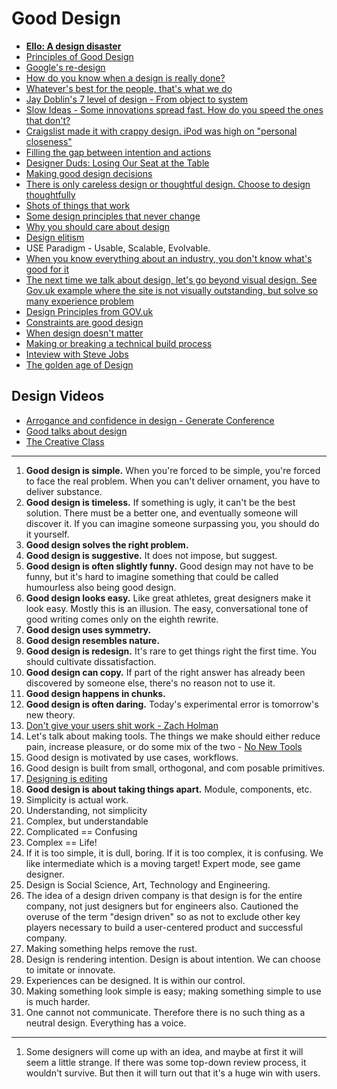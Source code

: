 # Good Design

* [**Ello: A design disaster**](https://medium.com/@jvdgoot/ello-a-design-disaster-d53022ab3a62)
* [Principles of Good Design](http://iandanielstewart.com/2014/02/20/principles-of-good-design/)
* [Google's re-design](http://www.fastcodesign.com/3016268/google-the-redesign)
* [How do you know when a design is really done?](http://www.fastcodesign.com/3028076/how-do-you-know-when-a-design-is-really-done)
* [Whatever's best for the people, that's what we do](https://medium.com/p/ed75a0ee7641)
* [Jay Doblin's 7 level of design - From object to system](http://www.thoughtyoushouldseethis.com/post/21860352429/jay-doblins-seven-levels-of-design)
* [Slow Ideas - Some innovations spread fast. How do you speed the ones that don't?](http://www.newyorker.com/reporting/2013/07/29/130729fa_fact_gawande)
* [Craigslist made it with crappy design. iPod was high on "personal closeness"](http://us1.campaign-archive1.com/?u=836dc9c64862f158af8a31e20&id=d2dcae3448&e=e02d2860e9)
* [Filling the gap between intention and actions](https://medium.com/ux-design-1/fa95d615df7c)
* [Designer Duds: Losing Our Seat at the Table](http://mokriya.quora.com/Designer-Duds-Losing-Our-Seat-at-the-Table)
* [Making good design decisions](http://blog.getprismatic.com/making-good-design-decisions/)
* [There is only careless design or thoughtful design. Choose to design thoughtfully](https://medium.com/@ireneau/5b867e9f2614)
* [Shots of things that work](http://thegodfounder.com/)
* [Some design principles that never change](http://boagworld.com/design/some-design-principles-never-change/)
* [Why you should care about design](http://blog.groupbuddies.com/posts/41-why-you-should-care-about-design)
* [Design elitism](http://daneden.me/2014/06/28/design-elitism/)
* USE Paradigm - Usable, Scalable, Evolvable.
* [When you know everything about an industry, you don't know what's good for it](https://medium.com/@NilsSkold/experience-slows-you-down-9b25a4153669)
* [The next time we talk about design, let's go beyond visual design. See Gov.uk example where the site is not visually outstanding, but solve so many experience problem](https://medium.com/@tinkadoic/design-is-the-experience-7b4339021e41)
* [Design Principles from GOV.uk](https://www.gov.uk/design-principles)
* [Constraints are good design](http://www.fastcodesign.com/3025434/willingly-accept-constraints)
* [When design doesn't matter](https://medium.com/i-m-h-o/when-design-doesnt-matter-bb29af1b5866)
* [Making or breaking a technical build process](http://authenticff.com/journal/managing-client-expectations-making-or-breaking-a-technical-build-process)
* [Inteview with Steve Jobs](http://longform.org/stories/playboy-interview-steve-jobs)
* [The golden age of Design](http://tmagazine.blogs.nytimes.com/2014/09/22/design-golden-age/)

## Design Videos

* [Arrogance and confidence in design - Generate Conference](https://www.youtube.com/watch?v=ngQnoBWsFfc)
* [Good talks about design](https://news.layervault.com/stories/25939-ask-dn-good-talks-about-design)
* [The Creative Class](http://thecreativeclass.tv/)

---
1. **Good design is simple.** When you're forced to be simple, you're forced to face the real problem. When you can't deliver ornament, you have to deliver substance.
2. **Good design is timeless.** If something is ugly, it can't be the best solution. There must be a better one, and eventually someone will discover it. If you can imagine someone surpassing you, you should do it yourself.
3. **Good design solves the right problem.**
4. **Good design is suggestive.** It does not impose, but suggest.
5. **Good design is often slightly funny.** Good design may not have to be funny, but it's hard to imagine something that could be called humourless also being good design.
6. **Good design looks easy.** Like great athletes, great designers make it look easy. Mostly this is an illusion. The easy, conversational tone of good writing comes only on the eighth rewrite.
7. **Good design uses symmetry.**
8. **Good design resembles nature.**
9. **Good design is redesign.** It's rare to get things right the first time. You should cultivate dissatisfaction.
10. **Good design can copy.** If part of the right answer has already been discovered by someone else, there's no reason not to use it.
11. **Good design happens in chunks.**
12. **Good design is often daring.** Today's experimental error is tomorrow's new theory.
13. [Don't give your users shit work - Zach Holman](http://zachholman.com/posts/shit-work/)
14. Let's talk about making tools. The things we make should either reduce pain, increase pleasure, or do some mix of the two - [No New Tools](http://frankchimero.com/blog/no-new-tools/)
15. Good design is motivated by use cases, workflows.
16. Good design is built from small, orthogonal, and com posable primitives.
17. [Designing is editing](http://blog.simplease.at/2014/05/designing-is-editing/)
18. **Good design is about taking things apart.** Module, components, etc.
19. Simplicity is actual work.
20. Understanding, not simplicity
21. Complex, but understandable
22. Complicated == Confusing
23. Complex == Life!
24. If it is too simple, it is dull, boring. If it is too complex, it is confusing. We like intermediate which is a moving target! Expert mode, see game designer.
25. Design is Social Science, Art, Technology and Engineering.
26. The idea of a design driven company is that design is for the entire company, not just designers but for engineers also. Cautioned the overuse of the term "design driven" so as not to exclude other key players necessary to build a user-centered product and successful company.
27. Making something helps remove the rust.
28. Design is rendering intention. Design is about intention. We can choose to imitate or innovate.
29. Experiences can be designed. It is within our control.
30. Making something look simple is easy; making something simple to use is much harder.
31. One cannot not communicate. Therefore there is no such thing as a neutral design. Everything has a voice.

---
1. Some designers will come up with an idea, and maybe at first it will seem a little strange. If there was some top-down review process, it wouldn't survive. But then it will turn out that it's a huge win with users.
